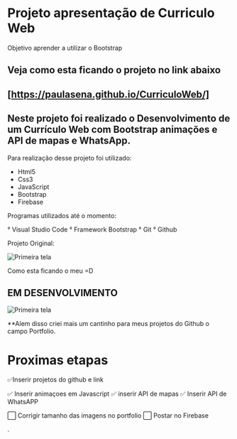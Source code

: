
# Projeto apresentação de Curriculo Web 

Objetivo aprender a utilizar o Bootstrap

## Veja como esta ficando o projeto no link abaixo
## [https://paulasena.github.io/CurriculoWeb/]


## Neste projeto foi realizado o Desenvolvimento de um Currículo Web com Bootstrap animações e API de mapas e WhatsApp.

Para realização desse projeto foi utilizado:

  - Html5<br>
  - Css3 <br>
  - JavaScript<br>
  - Bootstrap<br>
  - Firebase<br>

Programas utilizados até o momento: 

° Visual Studio Code
° Framework Bootstrap
° Git
° Github

Projeto Original:

![Primeira tela](https://raw.githubusercontent.com/PaulaSena/CurriculoWebBootstrap/main/assets/Apresenta%C3%A7%C3%A3o%20do%20projeto/Apresenta%C3%A7%C3%A3o%20do%20Projeto%20Modelo%201.PNG "Home")

Como esta ficando o meu =D

## EM DESENVOLVIMENTO 
![Primeira tela](https://raw.githubusercontent.com/PaulaSena/CurriculoWebBootstrap/main/assets/Apresenta%C3%A7%C3%A3o%20do%20projeto/meumod1.PNG "Home")


**Alem disso criei mais um cantinho para meus projetos do Github o campo Portfolio.


# Proximas etapas 

✅Inserir projetos do github e link 

✅ Inserir animaçoes em Javascript
✅ inserir API de mapas 
✅ Inserir API de WhatsAPP

⬜ Corrigir tamanho das imagens no portfolio
⬜ Postar no Firebase



.
